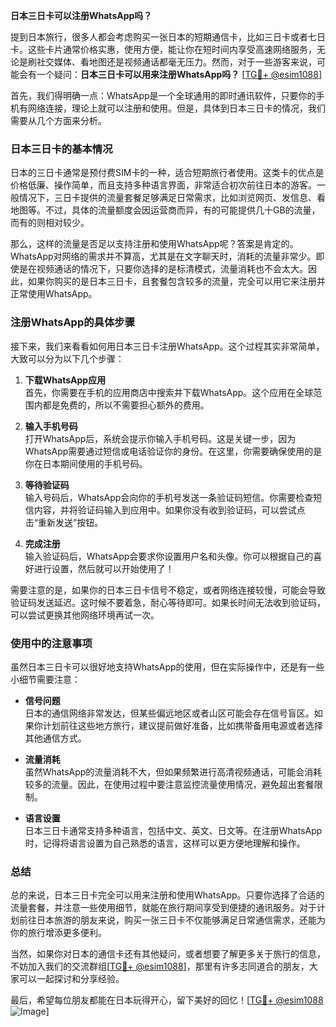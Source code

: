 **日本三日卡可以注册WhatsApp吗？**

提到日本旅行，很多人都会考虑购买一张日本的短期通信卡，比如三日卡或者七日卡。这些卡片通常价格实惠，使用方便，能让你在短时间内享受高速网络服务，无论是刷社交媒体、看地图还是视频通话都毫无压力。然而，对于一些游客来说，可能会有一个疑问：**日本三日卡可以用来注册WhatsApp吗？** [[TG💪+ @esim1088](https://t.me/s/esim1088)]

首先，我们得明确一点：WhatsApp是一个全球通用的即时通讯软件，只要你的手机有网络连接，理论上就可以注册和使用。但是，具体到日本三日卡的情况，我们需要从几个方面来分析。

### 日本三日卡的基本情况

日本的三日卡通常是预付费SIM卡的一种，适合短期旅行者使用。这类卡的优点是价格低廉、操作简单，而且支持多种语言界面，非常适合初次前往日本的游客。一般情况下，三日卡提供的流量套餐足够满足日常需求，比如浏览网页、发信息、看地图等。不过，具体的流量额度会因运营商而异，有的可能提供几十GB的流量，而有的则相对较少。

那么，这样的流量是否足以支持注册和使用WhatsApp呢？答案是肯定的。WhatsApp对网络的需求并不算高，尤其是在文字聊天时，消耗的流量非常少。即使是在视频通话的情况下，只要你选择的是标清模式，流量消耗也不会太大。因此，如果你购买的是日本三日卡，且套餐包含较多的流量，完全可以用它来注册并正常使用WhatsApp。

### 注册WhatsApp的具体步骤

接下来，我们来看看如何用日本三日卡注册WhatsApp。这个过程其实非常简单，大致可以分为以下几个步骤：

1. **下载WhatsApp应用**  
   首先，你需要在手机的应用商店中搜索并下载WhatsApp。这个应用在全球范围内都是免费的，所以不需要担心额外的费用。

2. **输入手机号码**  
   打开WhatsApp后，系统会提示你输入手机号码。这是关键一步，因为WhatsApp需要通过短信或电话验证你的身份。在这里，你需要确保使用的是你在日本期间使用的手机号码。

3. **等待验证码**  
   输入号码后，WhatsApp会向你的手机号发送一条验证码短信。你需要检查短信内容，并将验证码输入到应用中。如果你没有收到验证码，可以尝试点击“重新发送”按钮。

4. **完成注册**  
   输入验证码后，WhatsApp会要求你设置用户名和头像。你可以根据自己的喜好进行设置，然后就可以开始使用了！

需要注意的是，如果你的日本三日卡信号不稳定，或者网络连接较慢，可能会导致验证码发送延迟。这时候不要着急，耐心等待即可。如果长时间无法收到验证码，可以尝试更换其他网络环境再试一次。

### 使用中的注意事项

虽然日本三日卡可以很好地支持WhatsApp的使用，但在实际操作中，还是有一些小细节需要注意：

- **信号问题**  
  日本的通信网络非常发达，但某些偏远地区或者山区可能会存在信号盲区。如果你计划前往这些地方旅行，建议提前做好准备，比如携带备用电源或者选择其他通信方式。

- **流量消耗**  
  虽然WhatsApp的流量消耗不大，但如果频繁进行高清视频通话，可能会消耗较多的流量。因此，在使用过程中要注意监控流量使用情况，避免超出套餐限制。

- **语言设置**  
  日本三日卡通常支持多种语言，包括中文、英文、日文等。在注册WhatsApp时，记得将语言设置为自己熟悉的语言，这样可以更方便地理解和操作。

### 总结

总的来说，日本三日卡完全可以用来注册和使用WhatsApp。只要你选择了合适的流量套餐，并注意一些使用细节，就能在旅行期间享受到便捷的通讯服务。对于计划前往日本旅游的朋友来说，购买一张三日卡不仅能够满足日常通信需求，还能为你的旅行增添更多便利。

当然，如果你对日本的通信卡还有其他疑问，或者想要了解更多关于旅行的信息，不妨加入我们的交流群组[[TG💪+ @esim1088](https://t.me/s/esim1088)]，那里有许多志同道合的朋友，大家可以一起探讨和分享经验。

最后，希望每位朋友都能在日本玩得开心，留下美好的回忆！[[TG💪+ @esim1088](https://t.me/s/esim1088) ![Image](https://i.postimg.cc/4NQfJmqS/Snipaste-2025-05-13-00-14-12.png)]